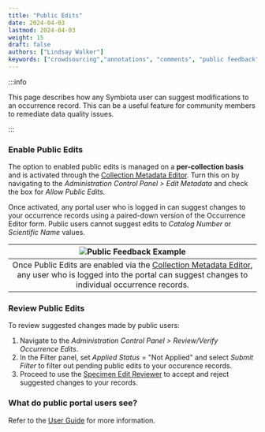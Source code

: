 ```yaml
---
title: "Public Edits"
date: 2024-04-03
lastmod: 2024-04-03
weight: 15
draft: false
authors: ["Lindsay Walker"]
keywords: ["crowdsourcing","annotations", "comments", "public feedback"]
---
```


:::info

This page describes how any Symbiota user can suggest modifications to an occurrence record. This can be a useful feature for community members to remediate data quality issues.

:::

### Enable Public Edits
The option to enabled public edits is managed on a **per-collection basis** and is activated through the [Collection Metadata Editor](/docs/Collection_Manager_Guide/editing_collection_metadata#collections-metadata). Turn this on by navigating to the _Administration Control Panel > Edit Metadata_ and check the box for _Allow Public Edits_.

Once activated, any portal user who is logged in can suggest changes to your occurrence records using a paired-down version of the Occurrence Editor form. Public users cannot suggest edits to _Catalog Number_ or _Scientific Name_ values.

| ![Public Feedback Example](/img/publicfeedback.png) |
|:--:|
| Once Public Edits are enabled via the [Collection Metadata Editor](/docs/Collection_Manager_Guide/editing_collection_metadata#collections-metadata), any user who is logged into the portal can suggest changes to individual occurrence records. |

### Review Public Edits

To review suggested changes made by public users:
1) Navigate to the _Administration Control Panel > Review/Verify Occurrence Edits_.
2) In the Filter panel, set _Applied Status_ = "Not Applied" and select _Submit Filter_ to filter out pending public edits to your occurence records. 
3) Proceed to use the [Specimen Edit Reviewer](/docs/Collection_Manager_Guide/Crowdsourcing/reviewing_crowdsourcing) to accept and reject suggested changes to your records.

### What do public portal users see?
Refer to the [User Guide](/docs/User_Guide/Providing_Feedback/suggesting_edits) for more information.